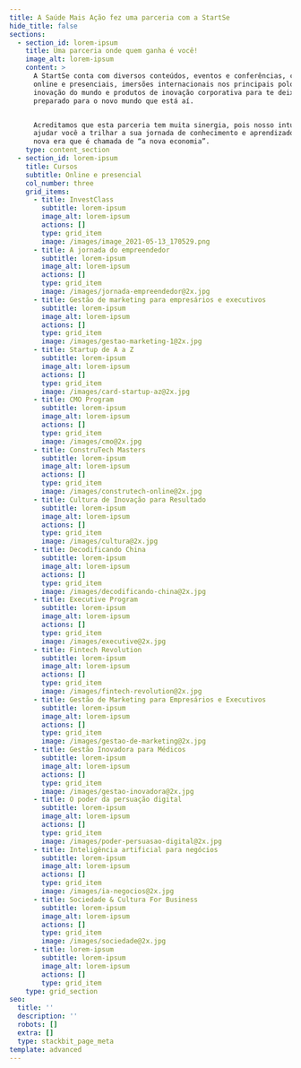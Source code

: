 ```yaml
---
title: A Saúde Mais Ação fez uma parceria com a StartSe
hide_title: false
sections:
  - section_id: lorem-ipsum
    title: Uma parceria onde quem ganha é você!
    image_alt: lorem-ipsum
    content: >
      A StartSe conta com diversos conteúdos, eventos e conferências, cursos
      online e presenciais, imersões internacionais nos principais polos de
      inovação do mundo e produtos de inovação corporativa para te deixar
      preparado para o novo mundo que está aí.


      Acreditamos que esta parceria tem muita sinergia, pois nosso intuito é
      ajudar você a trilhar a sua jornada de conhecimento e aprendizado nessa
      nova era que é chamada de “a nova economia”.
    type: content_section
  - section_id: lorem-ipsum
    title: Cursos
    subtitle: Online e presencial
    col_number: three
    grid_items:
      - title: InvestClass
        subtitle: lorem-ipsum
        image_alt: lorem-ipsum
        actions: []
        type: grid_item
        image: /images/image_2021-05-13_170529.png
      - title: A jornada do empreendedor
        subtitle: lorem-ipsum
        image_alt: lorem-ipsum
        actions: []
        type: grid_item
        image: /images/jornada-empreendedor@2x.jpg
      - title: Gestão de marketing para empresários e executivos
        subtitle: lorem-ipsum
        image_alt: lorem-ipsum
        actions: []
        type: grid_item
        image: /images/gestao-marketing-1@2x.jpg
      - title: Startup de A a Z
        subtitle: lorem-ipsum
        image_alt: lorem-ipsum
        actions: []
        type: grid_item
        image: /images/card-startup-az@2x.jpg
      - title: CMO Program
        subtitle: lorem-ipsum
        image_alt: lorem-ipsum
        actions: []
        type: grid_item
        image: /images/cmo@2x.jpg
      - title: ConstruTech Masters
        subtitle: lorem-ipsum
        image_alt: lorem-ipsum
        actions: []
        type: grid_item
        image: /images/construtech-online@2x.jpg
      - title: Cultura de Inovação para Resultado
        subtitle: lorem-ipsum
        image_alt: lorem-ipsum
        actions: []
        type: grid_item
        image: /images/cultura@2x.jpg
      - title: Decodificando China
        subtitle: lorem-ipsum
        image_alt: lorem-ipsum
        actions: []
        type: grid_item
        image: /images/decodificando-china@2x.jpg
      - title: Executive Program
        subtitle: lorem-ipsum
        image_alt: lorem-ipsum
        actions: []
        type: grid_item
        image: /images/executive@2x.jpg
      - title: Fintech Revolution
        subtitle: lorem-ipsum
        image_alt: lorem-ipsum
        actions: []
        type: grid_item
        image: /images/fintech-revolution@2x.jpg
      - title: Gestão de Marketing para Empresários e Executivos
        subtitle: lorem-ipsum
        image_alt: lorem-ipsum
        actions: []
        type: grid_item
        image: /images/gestao-de-marketing@2x.jpg
      - title: Gestão Inovadora para Médicos
        subtitle: lorem-ipsum
        image_alt: lorem-ipsum
        actions: []
        type: grid_item
        image: /images/gestao-inovadora@2x.jpg
      - title: O poder da persuação digital
        subtitle: lorem-ipsum
        image_alt: lorem-ipsum
        actions: []
        type: grid_item
        image: /images/poder-persuasao-digital@2x.jpg
      - title: Inteligência artificial para negócios
        subtitle: lorem-ipsum
        image_alt: lorem-ipsum
        actions: []
        type: grid_item
        image: /images/ia-negocios@2x.jpg
      - title: Sociedade & Cultura For Business
        subtitle: lorem-ipsum
        image_alt: lorem-ipsum
        actions: []
        type: grid_item
        image: /images/sociedade@2x.jpg
      - title: lorem-ipsum
        subtitle: lorem-ipsum
        image_alt: lorem-ipsum
        actions: []
        type: grid_item
    type: grid_section
seo:
  title: ''
  description: ''
  robots: []
  extra: []
  type: stackbit_page_meta
template: advanced
---
```

